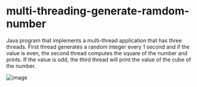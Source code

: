 # multi-threading-generate-ramdom-number

Java program that implements a multi-thread application that has three threads. First thread generates a 
random integer every 1 second and if the value is even, the second thread computes the square of the number and prints. 
If the value is odd, the third thread will print the value of the cube of the number.

![image](https://user-images.githubusercontent.com/46570973/177252848-471abbc0-07ed-458d-abe9-19cb2b9ea618.png)
